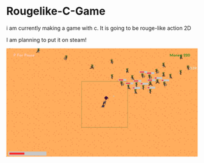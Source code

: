 # Rougelike-C-Game
i am currently making a game with c. It is going to be rouge-like action 2D

I am planning to put it on steam!

![Some game files: ](images/in_game/alpha__0_1.png)
